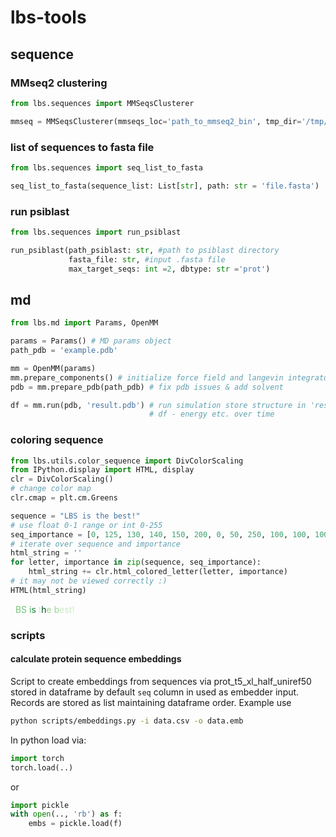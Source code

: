 # lbs-tools

## sequence
### MMseq2 clustering
```python
from lbs.sequences import MMSeqsClusterer

mmseq = MMSeqsClusterer(mmseqs_loc='path_to_mmseq2_bin', tmp_dir='/tmp/')
```
### list of sequences to fasta file
```python
from lbs.sequences import seq_list_to_fasta

seq_list_to_fasta(sequence_list: List[str], path: str = 'file.fasta')
```
### run psiblast
```python
from lbs.sequences import run_psiblast

run_psiblast(path_psiblast: str, #path to psiblast directory
             fasta_file: str, #input .fasta file
             max_target_seqs: int =2, dbtype: str ='prot')
```

## md

```python
from lbs.md import Params, OpenMM

params = Params() # MD params object
path_pdb = 'example.pdb'

mm = OpenMM(params)
mm.prepare_components() # initialize force field and langevin integrator
pdb = mm.prepare_pdb(path_pdb) # fix pdb issues & add solvent

df = mm.run(pdb, 'result.pdb') # run simulation store structure in 'result.pdb'
                               # df - energy etc. over time
```

### coloring sequence

```python
from lbs.utils.color_sequence import DivColorScaling
from IPython.display import HTML, display
clr = DivColorScaling()
# change color map
clr.cmap = plt.cm.Greens

sequence = "LBS is the best!"
# use float 0-1 range or int 0-255
seq_importance = [0, 125, 130, 140, 150, 200, 0, 50, 250, 100, 100, 100, 60, 60, 60, 60, 60]
# iterate over sequence and importance
html_string = ''
for letter, importance in zip(sequence, seq_importance):
    html_string += clr.html_colored_letter(letter, importance)
# it may not be viewed correctly :)
HTML(html_string)
```
<body>
<span style= "color:rgb(247, 252, 245)">L</span><span style= "color:rgb(119, 197, 120)">B</span><span style= "color:rgb(112, 194, 116)">S</span><span style= "color:rgb(96, 186, 108)"> </span><span style= "color:rgb(80, 178, 100)">i</span><span style= "color:rgb(25, 130, 62)">s</span><span style= "color:rgb(247, 252, 245)"> </span><span style= "color:rgb(211, 238, 205)">t</span><span style= "color:rgb(0, 74, 29)">h</span><span style= "color:rgb(154, 214, 149)">e</span><span style= "color:rgb(154, 214, 149)"> </span><span style= "color:rgb(154, 214, 149)">b</span><span style= "color:rgb(202, 234, 195)">e</span><span style= "color:rgb(202, 234, 195)">s</span><span style= "color:rgb(202, 234, 195)">t</span><span style= "color:rgb(202, 234, 195)">!</span>
</body>



### scripts

#### calculate protein sequence embeddings
Script to create embeddings from sequences via prot_t5_xl_half_uniref50 stored in dataframe
by default `seq` column in used as embedder input. Records are stored as list maintaining dataframe order. 
Example use
```bash
python scripts/embeddings.py -i data.csv -o data.emb
```
In python load via:
```python 
import torch
torch.load(..)
```
or
```python 
import pickle
with open(.., 'rb') as f:
    embs = pickle.load(f)
```
